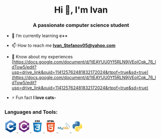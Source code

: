 <h1 align="center">Hi 👋, I'm Ivan</h1>
<h3 align="center">A passionate computer science student</h3>

- 🌱 I’m currently learning **c++**

- 📫 How to reach me **Ivan_Stefanov05@yahoo.com**

- 📄 Know about my experiences [https://docs.google.com/document/d/1tEAYUU0Yf5RLN9jVEoICqk_76_ldTow5/edit?usp=drive_link&ouid=114125762481832172024&rtpof=true&sd=true](https://docs.google.com/document/d/1tEAYUU0Yf5RLN9jVEoICqk_76_ldTow5/edit?usp=drive_link&ouid=114125762481832172024&rtpof=true&sd=true)

- ⚡ Fun fact **I love cats-**


<h3 align="left">Languages and Tools:</h3>
<p align="left"> <a href="https://www.w3schools.com/cpp/" target="_blank" rel="noreferrer"> <img src="https://raw.githubusercontent.com/devicons/devicon/master/icons/cplusplus/cplusplus-original.svg" alt="cplusplus" width="40" height="40"/> </a> <a href="https://www.w3schools.com/cs/" target="_blank" rel="noreferrer"> <img src="https://raw.githubusercontent.com/devicons/devicon/master/icons/csharp/csharp-original.svg" alt="csharp" width="40" height="40"/> </a> <a href="https://www.w3schools.com/css/" target="_blank" rel="noreferrer"> <img src="https://raw.githubusercontent.com/devicons/devicon/master/icons/css3/css3-original-wordmark.svg" alt="css3" width="40" height="40"/> </a> <a href="https://www.w3.org/html/" target="_blank" rel="noreferrer"> <img src="https://raw.githubusercontent.com/devicons/devicon/master/icons/html5/html5-original-wordmark.svg" alt="html5" width="40" height="40"/> </a> <a href="https://www.mysql.com/" target="_blank" rel="noreferrer"> <img src="https://raw.githubusercontent.com/devicons/devicon/master/icons/mysql/mysql-original-wordmark.svg" alt="mysql" width="40" height="40"/> </a> <a href="https://www.python.org" target="_blank" rel="noreferrer"> <img src="https://raw.githubusercontent.com/devicons/devicon/master/icons/python/python-original.svg" alt="python" width="40" height="40"/> </a> </p>

